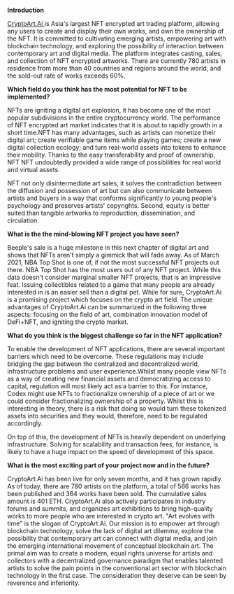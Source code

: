 **Introduction**

[CryptoArt.Ai ](https://cryptoart.ai/)is Asia's largest NFT encrypted art trading platform, allowing any users to create and display their own works, and own the ownership of the NFT. It is committed to cultivating emerging artists, empowering art with blockchain technology, and exploring the possibility of interaction between contemporary art and digital media. The platform integrates casting, sales, and collection of NFT encrypted artworks. There are currently 780 artists in residence from more than 40 countries and regions around the world, and the sold-out rate of works exceeds 60%.

**Which field do you think has the most potential for NFT to be implemented?**

NFTs are igniting a digital art explosion, it has become one of the most popular subdivisions in the entire cryptocurrency world. The performance of NFT encrypted art market indicates that it is about to rapidly growth in a short time.NFT has many advantages, such as artists can monetize their digital art; create verifiable game items while playing games; create a new digital collection ecology; and turn real-world assets into tokens to enhance their mobility. Thanks to the easy transferability and proof of ownership, NFT NFT undoubtedly provided a wide range of possibilities for real world and virtual assets.

NFT not only disintermediate art sales, it solves the contradiction between the diffusion and possession of art but can also communicate between artists and buyers in a way that conforms significantly to young people's psychology and preserves artists' copyrights. Second, equity is better suited than tangible artworks to reproduction, dissemination, and circulation.

**What is the the mind-blowing NFT project you have seen?**

Beeple's sale is a huge milestone in this next chapter of digital art and shows that NFTs aren't simply a gimmick that will fade away. As of March 2021, NBA Top Shot is one of, if not the most successful NFT projects out there. NBA Top Shot has the most users out of any NFT project. While this data doesn't consider marginal smaller NFT projects, that is an impressive feat. Issuing collectibles related to a game that many people are already interested in is an easier sell than a digital pet. While for sure, CryptoArt.Ai is a promising project which focuses on the crypto art field. The unique advantages of CryptoArt.Ai can be summarized in the following three aspects: focusing on the field of art, combination innovation model of DeFi+NFT, and igniting the crypto market.

**What do you think is the biggest challenge so far in the NFT application?**

To enable the development of NFT applications, there are several important barriers which need to be overcome. These regulations may include bridging the gap between the centralized and decentralized world, infrastructure problems and user experience.Whilst many people view NFTs as a way of creating new financial assets and democratizing access to capital, regulation will most likely act as a barrier to this. For instance, Codex might use NFTs to fractionalize ownership of a piece of art or we could consider fractionalizing ownership of a property. Whilst this is interesting in theory, there is a risk that doing so would turn these tokenized assets into securities and they would, therefore, need to be regulated accordingly.

On top of this, the development of NFTs is heavily dependent on underlying infrastructure. Solving for scalability and transaction fees, for instance, is likely to have a huge impact on the speed of development of this space.

**What is the most exciting part of your project now and in the future?**

CryptoArt.Ai has been live for only seven months, and it has grown rapidly. As of today, there are 780 artists on the platform, a total of 566 works has been published and 364 works have been sold. The cumulative sales amount is 401 ETH. CryptoArt.Ai also actively participates in industry forums and summits, and organizes art exhibitions to bring high-quality works to more people who are interested in crypto art. "Art evolves with time" is the slogan of CryptoArt.Ai. Our mission is to empower art through blockchain technology, solve the lack of digital art dilemma, explore the possibility that contemporary art can connect with digital media, and join the emerging international movement of conceptual blockchain art. The primal aim was to create a modern, equal rights universe for artists and collectors with a decentralized governance paradigm that enables talented artists to solve the pain points in the conventional art sector with blockchain technology in the first case. The consideration they deserve can be seen by reverence and inferiority.